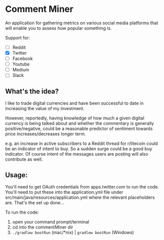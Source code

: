 # Comment Miner

An application for gathering metrics on various social media platforms that will enable you to assess how popular something is.

Support for: 

* [ ] Reddit
* [x] Twitter
* [ ] Facebook
* [ ] Youtube
* [ ] Medium
* [ ] Slack

## What's the idea? 

I like to trade digital currencies and have been successful to date in increasing the value of my investment.
 
However, reportedly, having knowledge of how much a given digital currency is being talked about and whether the commentary is generally positive/negative, could be a reasonable predictor of sentiment towards price increases/decreases longer term.

e.g. an increase in active subscribers to a Reddit thread for r/litecoin could be an indicator of intent to buy. So a sudden surge could be a good buy indicator. Of course intent of the messages users are posting will also contribute as well.

## Usage:

You'll need to get OAuth credentials from apps.twitter.com to run the code.
You'll need to put these into the application.yml file under src/main/java/resources/application.yml where the relevant placeholders are.
That's the set up done...

To run the code:

1. open your command prompt/terminal 
2. cd into the commentMiner dir
3. `./gradlew bootRun` (mac/*nix) | `gradlew bootRun` (Windows)


